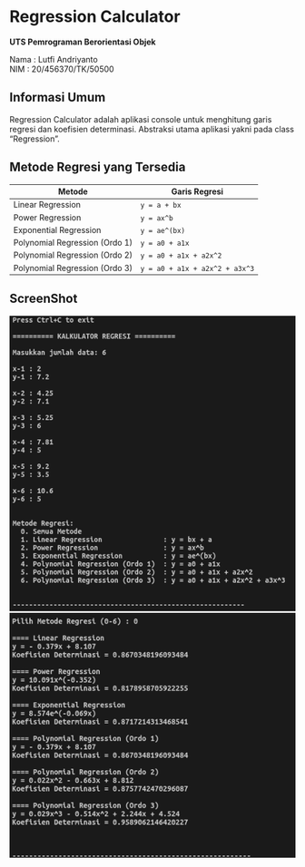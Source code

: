 # Regression Calculator

**UTS Pemrograman Berorientasi Objek**

Nama : Lutfi Andriyanto\
NIM : 20/456370/TK/50500

## Informasi Umum

Regression Calculator adalah aplikasi console untuk menghitung garis regresi dan koefisien determinasi. Abstraksi utama aplikasi yakni pada class “Regression”.

## Metode Regresi yang Tersedia

| Metode                         | Garis Regresi                  |
| ------------------------------ | ------------------------------ |
| Linear Regression              | `y = a + bx`                   |
| Power Regression               | `y = ax^b`                     |
| Exponential Regression         | `y = ae^(bx)`                  |
| Polynomial Regression (Ordo 1) | `y = a0 + a1x`                 |
| Polynomial Regression (Ordo 2) | `y = a0 + a1x + a2x^2`         |
| Polynomial Regression (Ordo 3) | `y = a0 + a1x + a2x^2 + a3x^3` |

## ScreenShot

![ScreenShot 1](docs/img/ss-1.png)
![ScreenShot 2](docs/img/ss-2.png)
